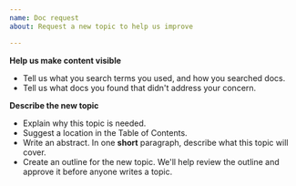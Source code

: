 ```yaml
---
name: Doc request
about: Request a new topic to help us improve

---
```


**Help us make content visible**

- Tell us what you search terms you used, and how you searched docs.
- Tell us what docs you found that didn't address your concern.

**Describe the new topic**

- Explain why this topic is needed.
- Suggest a location in the Table of Contents.
- Write an abstract. In one **short** paragraph, describe what this topic will cover.
- Create an outline for the new topic. We'll help review the outline and approve it before anyone writes a topic.
